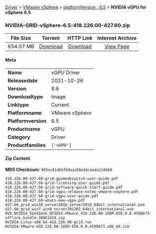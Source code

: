 
[Driver](/README.md)  >  [VMware vSphere](/index/Driver/VMware_vSphere.md)  >  [platformVersion : 6.5](/index/Driver/VMware_vSphere/6.5.md)  >  **NVIDIA vGPU for vSphere 6.5**


### NVIDIA-GRID-vSphere-6.5-418.226.00-427.60.zip

| **File Size** | **Torrent**  | **HTTP Link** | **Internet Archive** |
|:-------------:|:------------:|:-------------:|:--------------------:|
| 854.07 MB |  [Download](https://archive.org/download/nvgpu_NVIDIA-GRID-vSphere-6.5-418.226.00-427.60.zip_3ryg2jt2/nvgpu_NVIDIA-GRID-vSphere-6.5-418.226.00-427.60.zip_3ryg2jt2_archive.torrent)       | [Download](https://archive.org/compress/nvgpu_NVIDIA-GRID-vSphere-6.5-418.226.00-427.60.zip_3ryg2jt2) | [View Page](https://archive.org/details/nvgpu_NVIDIA-GRID-vSphere-6.5-418.226.00-427.60.zip_3ryg2jt2)       |

#### Meta

<table>
<tr><td><strong>Name</strong></td><td>vGPU Driver</td></tr>
<tr><td><strong>Releasedate</strong></td><td>2021-10-26</td></tr>
<tr><td><strong>Version</strong></td><td>8.9</td></tr>
<tr><td><strong>Downloadtype</strong></td><td>Image</td></tr>
<tr><td><strong>Linktype</strong></td><td>Current</td></tr>
<tr><td><strong>Platformname</strong></td><td>VMware vSphere</td></tr>
<tr><td><strong>Platformversion</strong></td><td>6.5</td></tr>
<tr><td><strong>Productname</strong></td><td>vGPU</td></tr>
<tr><td><strong>Category</strong></td><td>Driver</td></tr>
<tr><td><strong>Productfamilies</strong></td><td><code>['vGPU']</code></td></tr>
</table>

#### Zip Content

**MD5 Checksum**: `903ac81d65fb9aa256e56ceeda118868`

```text
418.226.00-427.60-grid-gpumodeswitch-user-guide.pdf
418.226.00-427.60-grid-licensing-user-guide.pdf
418.226.00-427.60-grid-software-quick-start-guide.pdf
418.226.00-427.60-grid-vgpu-release-notes-vmware-vsphere.pdf
418.226.00-427.60-grid-vgpu-user-guide.pdf
418.226.00-427.60-whats-new-vgpu.pdf
427.60_grid_win10_server2016_server2019_64bit_international.exe
427.60_grid_win7_win8_server2012R2_64bit_international.exe
NVD.NVIDIA_bootbank_NVIDIA-VMware_418.226.00-1OEM.650.0.0.4598673-offline_bundle-18661418.zip
NVIDIA-Linux-x86_64-418.226.00-grid.run
NVIDIA-VMware-418.226.00-1OEM.650.0.0.4598673.x86_64.vib
```
